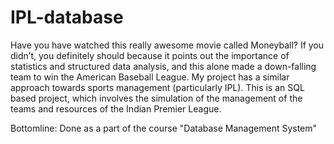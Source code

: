 # IPL-database

Have you have watched this really awesome movie called Moneyball? If you didn’t, you definitely should because it points out the importance of statistics 
and structured data analysis, and this alone made a down-falling team to win the American Baseball League. My project has a similar approach towards 
sports management (particularly IPL). This is an SQL based project, which involves the simulation of the management of the teams and resources of the Indian Premier League. 

Bottomline:
Done as a part of the course "Database Management System" 
